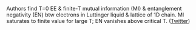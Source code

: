 
Authors find T=0 EE & finite-T mutual information (MI) & entanglement negativity (EN) btw electrons in Luttinger liquid & lattice of 1D chain. MI saturates to finite value for large T; EN vanishes above critical T. ([Twitter](https://twitter.com/JoshuahHeath/status/1303380341084876800))
